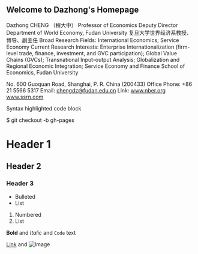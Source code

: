 ## Welcome to Dazhong's Homepage
Dazhong CHENG （程大中）
Professor of Economics
Deputy Director
Department of World Economy, Fudan University
复旦大学世界经济系教授、博导、副主任
Broad Research Fields: International Economics; Service Economy
Current Research Interests: Enterprise Internationalization (firm-level trade, finance, investment, and GVC participation); Global Value Chains (GVCs); Transnational Input-output Analysis; Globalization and Regional Economic Integration; Service Economy and Finance
School of Economics,  Fudan University

No. 600 Guoquan Road, Shanghai, P. R. China (200433)
Office Phone: +86 21 5566 5317
Email: chengdz@fudan.edu.cn
Link: www.nber.org www.ssrn.com


Syntax highlighted code block

$ git checkout -b gh-pages

# Header 1
## Header 2
### Header 3

- Bulleted
- List

1. Numbered
2. List

**Bold** and _Italic_ and `Code` text

[Link](url) and ![Image](src)
```
